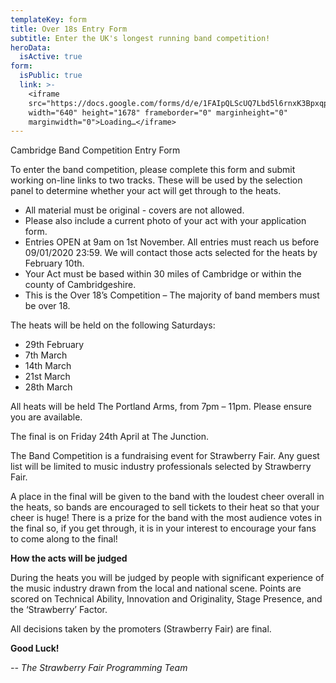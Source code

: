 ```yaml
---
templateKey: form
title: Over 18s Entry Form
subtitle: Enter the UK's longest running band competition!
heroData:
  isActive: true
form:
  isPublic: true
  link: >-
    <iframe
    src="https://docs.google.com/forms/d/e/1FAIpQLScUQ7Lbd5l6rnxK3Bpxqp9t5_6aX9yQR6KiCCDsC3ODXk6aPw/viewform?embedded=true"
    width="640" height="1678" frameborder="0" marginheight="0"
    marginwidth="0">Loading…</iframe>
---
```

Cambridge Band Competition Entry Form

To enter the band competition, please complete this form and submit working on-line links to two tracks. These will be used by the selection panel to determine whether your act will get through to the heats.

* All material must be original - covers are not allowed.
* Please also include a current photo of your act with your application form.
* Entries OPEN at 9am on 1st November. All entries must reach us before 09/01/2020 23:59. We will contact those acts selected for the heats by February 10th.
* Your Act must be based within 30 miles of Cambridge or within the county of Cambridgeshire.
* This is the Over 18’s Competition – The majority of band members must be over 18.

The heats will be held on the following Saturdays:

* 29th February
* 7th March
* 14th March
* 21st March
* 28th March

All heats will be held The Portland Arms, from 7pm – 11pm. Please ensure you are available.

The final is on Friday 24th April at The Junction.

The Band Competition is a fundraising event for Strawberry Fair. Any guest list will be limited to music industry professionals selected by Strawberry Fair.

A place in the final will be given to the band with the loudest cheer overall in the heats, so bands are encouraged to sell tickets to their heat so that your cheer is huge! There is a prize for the band with the most audience votes in the final so, if you get through, it is in your interest to encourage your fans to come along to the final!

**How the acts will be judged**

During the heats you will be judged by people with significant experience of the music industry drawn from the local and national scene. Points are scored on Technical Ability, Innovation and Originality, Stage Presence, and the ‘Strawberry’ Factor.

All decisions taken by the promoters (Strawberry Fair) are final.

**Good Luck!**

_\-- The Strawberry Fair Programming Team_
